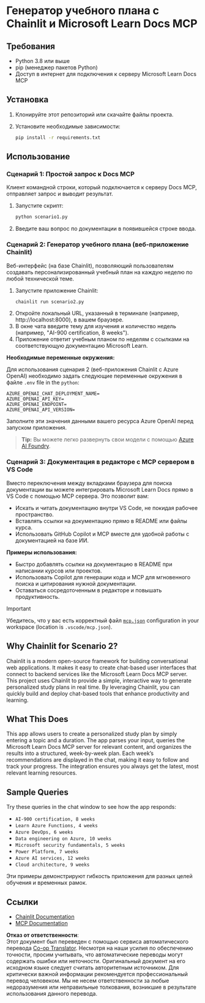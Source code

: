 <!--
CO_OP_TRANSLATOR_METADATA:
{
  "original_hash": "a05fb941810e539147fec53aaadbb6fd",
  "translation_date": "2025-06-21T14:26:31+00:00",
  "source_file": "09-CaseStudy/docs-mcp/solution/python/README.md",
  "language_code": "ru"
}
-->
# Генератор учебного плана с Chainlit и Microsoft Learn Docs MCP

## Требования

- Python 3.8 или выше  
- pip (менеджер пакетов Python)  
- Доступ в интернет для подключения к серверу Microsoft Learn Docs MCP  

## Установка

1. Клонируйте этот репозиторий или скачайте файлы проекта.  
2. Установите необходимые зависимости:  

   ```bash
   pip install -r requirements.txt
   ```

## Использование

### Сценарий 1: Простой запрос к Docs MCP  
Клиент командной строки, который подключается к серверу Docs MCP, отправляет запрос и выводит результат.

1. Запустите скрипт:  
   ```bash
   python scenario1.py
   ```  
2. Введите ваш вопрос по документации в появившейся строке ввода.

### Сценарий 2: Генератор учебного плана (веб-приложение Chainlit)  
Веб-интерфейс (на базе Chainlit), позволяющий пользователям создавать персонализированный учебный план на каждую неделю по любой технической теме.

1. Запустите приложение Chainlit:  
   ```bash
   chainlit run scenario2.py
   ```  
2. Откройте локальный URL, указанный в терминале (например, http://localhost:8000), в вашем браузере.  
3. В окне чата введите тему для изучения и количество недель (например, "AI-900 certification, 8 weeks").  
4. Приложение ответит учебным планом по неделям с ссылками на соответствующую документацию Microsoft Learn.

**Необходимые переменные окружения:**  

Для использования сценария 2 (веб-приложения Chainlit с Azure OpenAI) необходимо задать следующие переменные окружения в файле `.env` file in the `python`:

```
AZURE_OPENAI_CHAT_DEPLOYMENT_NAME=
AZURE_OPENAI_API_KEY=
AZURE_OPENAI_ENDPOINT=
AZURE_OPENAI_API_VERSION=
```

Заполните эти значения данными вашего ресурса Azure OpenAI перед запуском приложения.

> **Tip:** Вы можете легко развернуть свои модели с помощью [Azure AI Foundry](https://ai.azure.com/).

### Сценарий 3: Документация в редакторе с MCP сервером в VS Code

Вместо переключения между вкладками браузера для поиска документации вы можете интегрировать Microsoft Learn Docs прямо в VS Code с помощью MCP сервера. Это позволит вам:  
- Искать и читать документацию внутри VS Code, не покидая рабочее пространство.  
- Вставлять ссылки на документацию прямо в README или файлы курса.  
- Использовать GitHub Copilot и MCP вместе для удобной работы с документацией на базе ИИ.

**Примеры использования:**  
- Быстро добавлять ссылки на документацию в README при написании курсов или проектов.  
- Использовать Copilot для генерации кода и MCP для мгновенного поиска и цитирования нужной документации.  
- Оставаться сосредоточенным в редакторе и повышать продуктивность.

> [!IMPORTANT]  
> Убедитесь, что у вас есть корректный файл [`mcp.json`](../../../../../../09-CaseStudy/docs-mcp/solution/scenario3/mcp.json) configuration in your workspace (location is `.vscode/mcp.json`).

## Why Chainlit for Scenario 2?

Chainlit is a modern open-source framework for building conversational web applications. It makes it easy to create chat-based user interfaces that connect to backend services like the Microsoft Learn Docs MCP server. This project uses Chainlit to provide a simple, interactive way to generate personalized study plans in real time. By leveraging Chainlit, you can quickly build and deploy chat-based tools that enhance productivity and learning.

## What This Does

This app allows users to create a personalized study plan by simply entering a topic and a duration. The app parses your input, queries the Microsoft Learn Docs MCP server for relevant content, and organizes the results into a structured, week-by-week plan. Each week’s recommendations are displayed in the chat, making it easy to follow and track your progress. The integration ensures you always get the latest, most relevant learning resources.

## Sample Queries

Try these queries in the chat window to see how the app responds:

- `AI-900 certification, 8 weeks`
- `Learn Azure Functions, 4 weeks`
- `Azure DevOps, 6 weeks`
- `Data engineering on Azure, 10 weeks`
- `Microsoft security fundamentals, 5 weeks`
- `Power Platform, 7 weeks`
- `Azure AI services, 12 weeks`
- `Cloud architecture, 9 weeks`

Эти примеры демонстрируют гибкость приложения для разных целей обучения и временных рамок.

## Ссылки

- [Chainlit Documentation](https://docs.chainlit.io/)  
- [MCP Documentation](https://github.com/MicrosoftDocs/mcp)

**Отказ от ответственности**:  
Этот документ был переведен с помощью сервиса автоматического перевода [Co-op Translator](https://github.com/Azure/co-op-translator). Несмотря на наши усилия по обеспечению точности, просим учитывать, что автоматические переводы могут содержать ошибки или неточности. Оригинальный документ на его исходном языке следует считать авторитетным источником. Для критически важной информации рекомендуется профессиональный перевод человеком. Мы не несем ответственности за любые недоразумения или неправильные толкования, возникшие в результате использования данного перевода.
